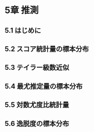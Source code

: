 # 5章 推測

## 5.1 はじめに

## 5.2 スコア統計量の標本分布

## 5.3 テイラー級数近似

## 5.4 最尤推定量の標本分布

## 5.5 対数尤度比統計量

## 5.6 逸脱度の標本分布
